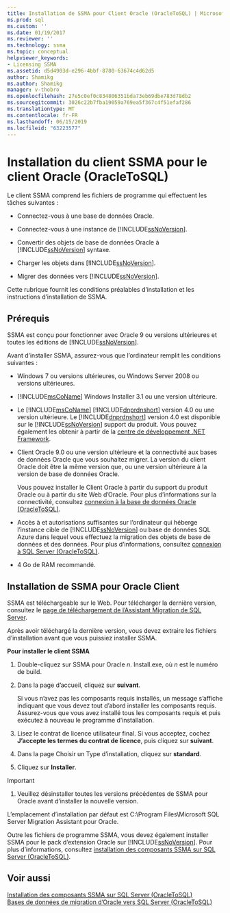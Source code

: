 ```yaml
---
title: Installation de SSMA pour Client Oracle (OracleToSQL) | Microsoft Docs
ms.prod: sql
ms.custom: ''
ms.date: 01/19/2017
ms.reviewer: ''
ms.technology: ssma
ms.topic: conceptual
helpviewer_keywords:
- Licensing SSMA
ms.assetid: d5d4903d-e296-4bbf-8780-63674c4d62d5
author: Shamikg
ms.author: Shamikg
manager: v-thobro
ms.openlocfilehash: 27e5c0ef0c834806351bda73eb69dbe783d78db2
ms.sourcegitcommit: 3026c22b7fba19059a769ea5f367c4f51efaf286
ms.translationtype: MT
ms.contentlocale: fr-FR
ms.lasthandoff: 06/15/2019
ms.locfileid: "63223577"
---
```

# <a name="installing-ssma-for-oracle-client-oracletosql"></a>Installation du client SSMA pour le client Oracle (OracleToSQL)
Le client SSMA comprend les fichiers de programme qui effectuent les tâches suivantes :  
  
-   Connectez-vous à une base de données Oracle.  
  
-   Connectez-vous à une instance de [!INCLUDE[ssNoVersion](../../includes/ssnoversion-md.md)].  
  
-   Convertir des objets de base de données Oracle à [!INCLUDE[ssNoVersion](../../includes/ssnoversion-md.md)] syntaxe.  
  
-   Charger les objets dans [!INCLUDE[ssNoVersion](../../includes/ssnoversion-md.md)].  
  
-   Migrer des données vers [!INCLUDE[ssNoVersion](../../includes/ssnoversion-md.md)].  
  
Cette rubrique fournit les conditions préalables d’installation et les instructions d’installation de SSMA.  
  
## <a name="prerequisites"></a>Prérequis  
SSMA est conçu pour fonctionner avec Oracle 9 ou versions ultérieures et toutes les éditions de [!INCLUDE[ssNoVersion](../../includes/ssnoversion-md.md)].  
  
Avant d’installer SSMA, assurez-vous que l’ordinateur remplit les conditions suivantes :  
  
-   Windows 7 ou versions ultérieures, ou Windows Server 2008 ou versions ultérieures.  
  
-   [!INCLUDE[msCoName](../../includes/msconame_md.md)] Windows Installer 3.1 ou une version ultérieure.  
  
-   Le [!INCLUDE[msCoName](../../includes/msconame_md.md)] [!INCLUDE[dnprdnshort](../../includes/dnprdnshort_md.md)] version 4.0 ou une version ultérieure. Le [!INCLUDE[dnprdnshort](../../includes/dnprdnshort_md.md)] version 4.0 est disponible sur le [!INCLUDE[ssNoVersion](../../includes/ssnoversion-md.md)] support du produit. Vous pouvez également les obtenir à partir de la [centre de développement .NET Framework](https://go.microsoft.com/fwlink/?LinkId=48882).  
  
-   Client Oracle 9.0 ou une version ultérieure et la connectivité aux bases de données Oracle que vous souhaitez migrer. La version du client Oracle doit être la même version que, ou une version ultérieure à la version de base de données Oracle.  
  
    Vous pouvez installer le Client Oracle à partir du support du produit Oracle ou à partir du site Web d’Oracle. Pour plus d’informations sur la connectivité, consultez [connexion à la base de données Oracle &#40;OracleToSQL&#41;](../../ssma/oracle/connecting-to-oracle-database-oracletosql.md).  
  
-   Accès à et autorisations suffisantes sur l’ordinateur qui héberge l’instance cible de [!INCLUDE[ssNoVersion](../../includes/ssnoversion-md.md)] ou base de données SQL Azure dans lequel vous effectuez la migration des objets de base de données et des données. Pour plus d’informations, consultez [connexion à SQL Server &#40;OracleToSQL&#41;](../../ssma/oracle/connecting-to-sql-server-oracletosql.md).  
  
-   4 Go de RAM recommandé.  
  
## <a name="installing-the-ssma-for-oracle-client"></a>Installation de SSMA pour Oracle Client  
SSMA est téléchargeable sur le Web. Pour télécharger la dernière version, consultez le [page de téléchargement de l’Assistant Migration de SQL Server](https://aka.ms/ssmafororacle).  
  
Après avoir téléchargé la dernière version, vous devez extraire les fichiers d’installation avant que vous puissiez installer SSMA.  
  
**Pour installer le client SSMA**  
  
1.  Double-cliquez sur SSMA pour Oracle *n*. Install.exe, où *n* est le numéro de build.  
  
2.  Dans la page d’accueil, cliquez sur **suivant**.  
  
    Si vous n’avez pas les composants requis installés, un message s’affiche indiquant que vous devez tout d’abord installer les composants requis. Assurez-vous que vous avez installé tous les composants requis et puis exécutez à nouveau le programme d’installation.  
  
3.  Lisez le contrat de licence utilisateur final. Si vous acceptez, cochez **J’accepte les termes du contrat de licence**, puis cliquez sur **suivant**.  
  
4.  Dans la page Choisir un Type d’installation, cliquez sur **standard**.  
  
5.  Cliquez sur **Installer**.  
  
> [!IMPORTANT]  
> 1.  Veuillez désinstaller toutes les versions précédentes de SSMA pour Oracle avant d’installer la nouvelle version.  
  
L’emplacement d’installation par défaut est C:\Program Files\Microsoft SQL Server Migration Assistant pour Oracle.  
  
Outre les fichiers de programme SSMA, vous devez également installer SSMA pour le pack d’extension Oracle sur [!INCLUDE[ssNoVersion](../../includes/ssnoversion-md.md)]. Pour plus d’informations, consultez [installation des composants SSMA sur SQL Server &#40;OracleToSQL&#41;](../../ssma/oracle/installing-ssma-components-on-sql-server-oracletosql.md).  
  
## <a name="see-also"></a>Voir aussi  
[Installation des composants SSMA sur SQL Server &#40;OracleToSQL&#41;](../../ssma/oracle/installing-ssma-components-on-sql-server-oracletosql.md)  
[Bases de données de migration d’Oracle vers SQL Server &#40;OracleToSQL&#41;](../../ssma/oracle/migrating-oracle-databases-to-sql-server-oracletosql.md)  
  
